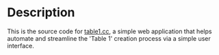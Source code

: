 # Description

This is the source code for [table1.cc](https://www.table1.cc), a simple web application that helps automate and streamline the 'Table 1' creation process via a simple user interface.
